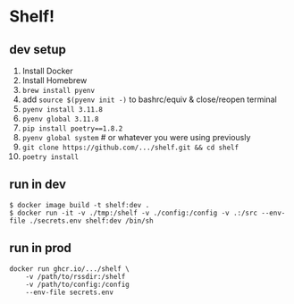 # Shelf!

## dev setup
1. Install Docker
2. Install Homebrew
3. `brew install pyenv`
4. add `source $(pyenv init -)` to bashrc/equiv & close/reopen terminal
5. `pyenv install 3.11.8`
6. `pyenv global 3.11.8`
7. `pip install poetry==1.8.2`
8. `pyenv global system`  # or whatever you were using previously
9. `git clone https://github.com/.../shelf.git && cd shelf`
10. `poetry install`

## run in dev
```
$ docker image build -t shelf:dev .
$ docker run -it -v ./tmp:/shelf -v ./config:/config -v .:/src --env-file ./secrets.env shelf:dev /bin/sh
```

## run in prod
```
docker run ghcr.io/.../shelf \
    -v /path/to/rssdir:/shelf
    -v /path/to/config:/config
    --env-file secrets.env
```
